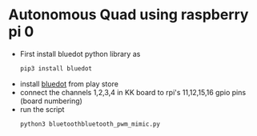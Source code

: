 # Autonomous Quad using raspberry pi 0
* First install bluedot python library as 
  ```bash
  pip3 install bluedot
  ```
* install [bluedot](https://play.google.com/store/apps/details?id=com.stuffaboutcode.bluedot&hl=en&gl=US) from play store
* connect the channels 1,2,3,4 in KK board to rpi's 11,12,15,16 gpio pins (board numbering)
* run the script 
  ```bash
  python3 bluetoothbluetooth_pwm_mimic.py
  ```

    
